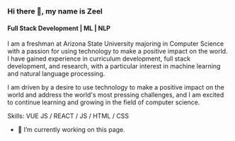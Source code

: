 ### Hi there 👋, my name is Zeel
#### Full Stack Development | ML | NLP

I am a freshman at Arizona State University majoring in Computer Science with a passion for using technology to make a positive impact on the world. I have gained experience in curriculum development, full stack development, and research, with a particular interest in machine learning and natural language processing.

I am driven by a desire to use technology to make a positive impact on the world and address the world's most pressing challenges, and I am excited to continue learning and growing in the field of computer science.

Skills: VUE JS / REACT / JS / HTML / CSS

- 🔭 I’m currently working on this page. 
